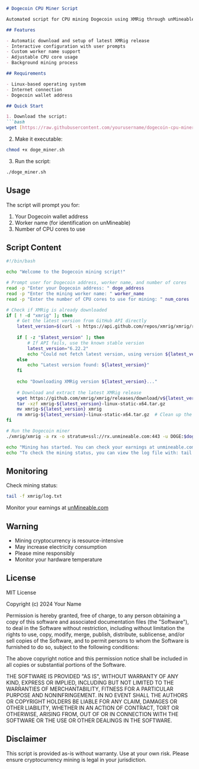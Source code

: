 ```markdown
# Dogecoin CPU Miner Script

Automated script for CPU mining Dogecoin using XMRig through unMineable pool. This script automatically downloads the latest version of XMRig and configures it for Dogecoin mining.

## Features

- Automatic download and setup of latest XMRig release
- Interactive configuration with user prompts  
- Custom worker name support
- Adjustable CPU core usage
- Background mining process

## Requirements

- Linux-based operating system
- Internet connection  
- Dogecoin wallet address

## Quick Start

1. Download the script:
```bash
wget [https://raw.githubusercontent.com/yourusername/dogecoin-cpu-miner/main/doge_miner.sh](https://raw.githubusercontent.com/Swooned5197/dogecoin-cpu-miner/refs/heads/main/doge_miner.sh)
```

2. Make it executable:
```bash
chmod +x doge_miner.sh
```

3. Run the script:
```bash
./doge_miner.sh  
```

## Usage

The script will prompt you for:
1. Your Dogecoin wallet address
2. Worker name (for identification on unMineable)  
3. Number of CPU cores to use

## Script Content
```bash
#!/bin/bash

echo "Welcome to the Dogecoin mining script!"

# Prompt user for Dogecoin address, worker name, and number of cores
read -p "Enter your Dogecoin address: " doge_address
read -p "Enter the mining worker name: " worker_name
read -p "Enter the number of CPU cores to use for mining: " num_cores

# Check if XMRig is already downloaded
if [ ! -d "xmrig" ]; then
    # Get the latest version from GitHub API directly
    latest_version=$(curl -s https://api.github.com/repos/xmrig/xmrig/releases | grep -m 1 "tag_name" | cut -d'"' -f4 | cut -d'v' -f2)
    
    if [ -z "$latest_version" ]; then
        # If API fails, use the known stable version
        latest_version="6.22.2"
        echo "Could not fetch latest version, using version ${latest_version}"
    else
        echo "Latest version found: ${latest_version}"
    fi
    
    echo "Downloading XMRig version ${latest_version}..."
    
    # Download and extract the latest XMRig release
    wget https://github.com/xmrig/xmrig/releases/download/v${latest_version}/xmrig-${latest_version}-linux-static-x64.tar.gz
    tar -xzf xmrig-${latest_version}-linux-static-x64.tar.gz
    mv xmrig-${latest_version} xmrig
    rm xmrig-${latest_version}-linux-static-x64.tar.gz  # Clean up the tar file
fi

# Run the Dogecoin miner
./xmrig/xmrig -a rx -o stratum+ssl://rx.unmineable.com:443 -u DOGE:$doge_address.$worker_name -p x -t $num_cores --background

echo "Mining has started. You can check your earnings at unmineable.com."
echo "To check the mining status, you can view the log file with: tail -f xmrig/log.txt"
```

## Monitoring

Check mining status:
```bash
tail -f xmrig/log.txt
```

Monitor your earnings at [unMineable.com](https://unmineable.com)

## Warning

- Mining cryptocurrency is resource-intensive
- May increase electricity consumption
- Please mine responsibly
- Monitor your hardware temperature

## License

MIT License

Copyright (c) 2024 Your Name

Permission is hereby granted, free of charge, to any person obtaining a copy
of this software and associated documentation files (the "Software"), to deal
in the Software without restriction, including without limitation the rights
to use, copy, modify, merge, publish, distribute, sublicense, and/or sell
copies of the Software, and to permit persons to whom the Software is
furnished to do so, subject to the following conditions:

The above copyright notice and this permission notice shall be included in all
copies or substantial portions of the Software.

THE SOFTWARE IS PROVIDED "AS IS", WITHOUT WARRANTY OF ANY KIND, EXPRESS OR
IMPLIED, INCLUDING BUT NOT LIMITED TO THE WARRANTIES OF MERCHANTABILITY,
FITNESS FOR A PARTICULAR PURPOSE AND NONINFRINGEMENT. IN NO EVENT SHALL THE
AUTHORS OR COPYRIGHT HOLDERS BE LIABLE FOR ANY CLAIM, DAMAGES OR OTHER
LIABILITY, WHETHER IN AN ACTION OF CONTRACT, TORT OR OTHERWISE, ARISING FROM,
OUT OF OR IN CONNECTION WITH THE SOFTWARE OR THE USE OR OTHER DEALINGS IN THE
SOFTWARE.

## Disclaimer

This script is provided as-is without warranty. Use at your own risk. Please ensure cryptocurrency mining is legal in your jurisdiction.
```
